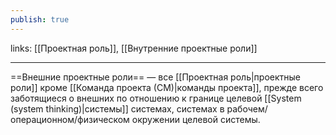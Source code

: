 ```yaml
---
publish: true
---
```

links: [[Проектная роль]], [[Внутренние проектные роли]]

---

==Внешние проектные роли== — все [[Проектная роль|проектные роли]] кроме [[Команда проекта (СМ)|команды проекта]], прежде всего заботящиеся о внешних по отношению к границе целевой [[System (system thinking)|системы]] системах, системах в рабочем/операционном/физическом окружении целевой системы.